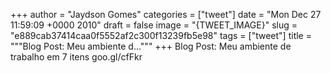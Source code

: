 
+++
author = "Jaydson Gomes"
categories = ["tweet"]
date = "Mon Dec 27 11:59:09 +0000 2010"
draft = false
image = "{TWEET_IMAGE}"
slug = "e889cab37414caa0f5552af2c300f13239fb5e98"
tags = ["tweet"]
title = """Blog Post: Meu ambiente d..."""
+++
Blog Post: Meu ambiente de trabalho em 7 itens goo.gl/cfFkr
